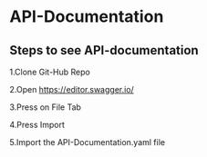 # API-Documentation

## Steps to see API-documentation

1.Clone Git-Hub Repo

2.Open https://editor.swagger.io/

3.Press on File Tab

4.Press Import 

5.Import the API-Documentation.yaml file